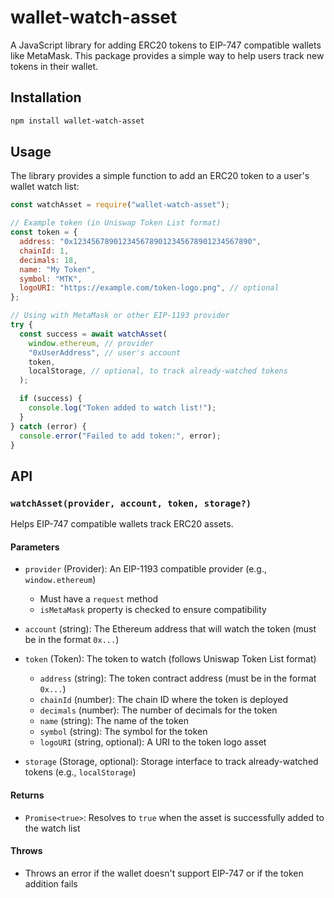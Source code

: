 # wallet-watch-asset

A JavaScript library for adding ERC20 tokens to EIP-747 compatible wallets like MetaMask. This package provides a simple way to help users track new tokens in their wallet.

## Installation

```bash
npm install wallet-watch-asset
```

## Usage

The library provides a simple function to add an ERC20 token to a user's wallet watch list:

```javascript
const watchAsset = require("wallet-watch-asset");

// Example token (in Uniswap Token List format)
const token = {
  address: "0x1234567890123456789012345678901234567890",
  chainId: 1,
  decimals: 18,
  name: "My Token",
  symbol: "MTK",
  logoURI: "https://example.com/token-logo.png", // optional
};

// Using with MetaMask or other EIP-1193 provider
try {
  const success = await watchAsset(
    window.ethereum, // provider
    "0xUserAddress", // user's account
    token,
    localStorage, // optional, to track already-watched tokens
  );

  if (success) {
    console.log("Token added to watch list!");
  }
} catch (error) {
  console.error("Failed to add token:", error);
}
```

## API

### `watchAsset(provider, account, token, storage?)`

Helps EIP-747 compatible wallets track ERC20 assets.

#### Parameters

- `provider` (Provider): An EIP-1193 compatible provider (e.g., `window.ethereum`)

  - Must have a `request` method
  - `isMetaMask` property is checked to ensure compatibility

- `account` (string): The Ethereum address that will watch the token (must be in the format `0x...`)

- `token` (Token): The token to watch (follows Uniswap Token List format)

  - `address` (string): The token contract address (must be in the format `0x...`)
  - `chainId` (number): The chain ID where the token is deployed
  - `decimals` (number): The number of decimals for the token
  - `name` (string): The name of the token
  - `symbol` (string): The symbol for the token
  - `logoURI` (string, optional): A URI to the token logo asset

- `storage` (Storage, optional): Storage interface to track already-watched tokens (e.g., `localStorage`)

#### Returns

- `Promise<true>`: Resolves to `true` when the asset is successfully added to the watch list

#### Throws

- Throws an error if the wallet doesn't support EIP-747 or if the token addition fails
